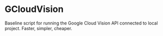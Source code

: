 # GCloudVision
Baseline script for running the Google Cloud Vision API connected to local project. Faster, simpler, cheaper.
